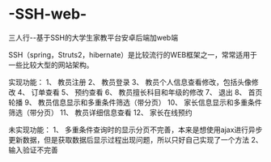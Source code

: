 # -SSH-web-
三人行--基于SSH的大学生家教平台安卓后端加web端

SSH（spring，Struts2，hibernate）是比较流行的WEB框架之一，常常适用于一些比较大型的网站架构。

实现功能：
1、	教员注册
2、	教员登录
3、	教员个人信息查看修改，包括头像修改
4、	订单查看
5、	预约查看
6、	教员擅长科目和年级的修改
7、	退出
8、	首页轮播
9、	教员信息显示和多重条件筛选（带分页）
10、	家长信息显示和多重条件筛选（带分页）
11、	教员详细信息查看
12、	家长在线预约

未实现功能：
1、	多重条件查询时的显示分页不完善，本来是想使用ajax进行异步更新数据，但是获取数据后显示过程出现问题，所以只好自己实现了一个方法
2、	输入验证不完善


